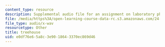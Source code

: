 ```yaml
---
content_type: resource
description: Supplemental audio file for an assignment on laboratory phonology.
file: /media/https%3A/open-learning-course-data-rc.s3.amazonaws.com/24-910-topics-in-linguistic-theory-laboratory-phonology-spring-2007/e0df76e65a8c3e9018643370ec869d46_treehouse.wav
file_type: audio/x-wav
resourcetype: Other
title: treehouse
uid: e0df76e6-5a8c-3e90-1864-3370ec869d46
---
```

